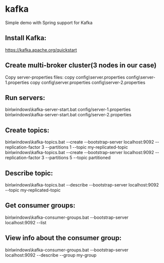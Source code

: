 # kafka
Simple demo with Spring support for Kafka

## Install Kafka:
https://kafka.apache.org/quickstart

## Create multi-broker cluster(3 nodes in our case)
Copy server-properties files:
copy config\server.properties config\server-1.properties
copy config\server.properties config\server-2.properties

## Run servers:
bin\windows\kafka-server-start.bat config/server-1.properties
bin\windows\kafka-server-start.bat config/server-2.properties

## Create topics:
bin\windows\kafka-topics.bat --create --bootstrap-server localhost:9092 --replication-factor 3 --partitions 1 --topic my-replicated-topic
bin\windows\kafka-topics.bat --create --bootstrap-server localhost:9092 --replication-factor 3 --partitions 5 --topic partitioned

## Describe topic:
bin\windows\kafka-topics.bat --describe --bootstrap-server localhost:9092 --topic my-replicated-topic

## Get consumer groups:
bin\windows\kafka-consumer-groups.bat --bootstrap-server localhost:9092 --list

## View info about the consumer group:
bin\windows\kafka-consumer-groups.bat --bootstrap-server localhost:9092 --describe --group my-group
